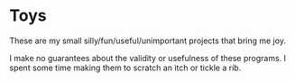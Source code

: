 # Toys

These are my small silly/fun/useful/unimportant projects that bring me joy.

I make no guarantees about the validity or usefulness of these programs.
I spent some time making them to scratch an itch or tickle a rib.
